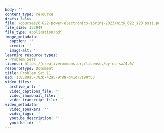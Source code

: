 ```yaml
---
body: ''
content_type: resource
draft: false
file: /courses/6-622-power-electronics-spring-2023/mit6_622_s23_ps11.pdf
file_size: 152949
file_type: application/pdf
image_metadata:
  caption: ''
  credit: ''
  image-alt: ''
learning_resource_types:
- Problem Sets
license: https://creativecommons.org/licenses/by-nc-sa/4.0/
resourcetype: Document
title: Problem Set 11
uid: 138589a5-782b-42a5-9f88-d41d77e90f53
video_files:
  archive_url: ''
  video_captions_file: ''
  video_thumbnail_file: ''
  video_transcript_file: ''
video_metadata:
  video_speakers: ''
  video_tags: ''
  youtube_description: ''
  youtube_id: ''
---
```

